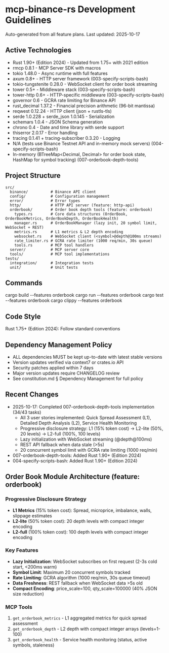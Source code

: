 # mcp-binance-rs Development Guidelines

Auto-generated from all feature plans. Last updated: 2025-10-17

## Active Technologies
- Rust 1.90+ (Edition 2024) - Updated from 1.75+ with 2021 edition
- rmcp 0.8.1 - MCP Server SDK with macros
- tokio 1.48.0 - Async runtime with full features
- axum 0.8+ - HTTP server framework (003-specify-scripts-bash)
- tokio-tungstenite 0.28.0 - WebSocket client for order book streaming
- tower 0.5+ - Middleware stack (003-specify-scripts-bash)
- tower-http 0.6+ - HTTP-specific middleware (003-specify-scripts-bash)
- governor 0.6 - GCRA rate limiting for Binance API
- rust_decimal 1.37.2 - Financial precision arithmetic (96-bit mantissa)
- reqwest 0.12.24 - HTTP client (json + rustls-tls)
- serde 1.0.228 + serde_json 1.0.145 - Serialization
- schemars 1.0.4 - JSON Schema generation
- chrono 0.4 - Date and time library with serde support
- thiserror 2.0.17 - Error handling
- tracing 0.1.41 + tracing-subscriber 0.3.20 - Logging
- N/A (tests use Binance Testnet API and in-memory mock servers) (004-specify-scripts-bash)
- In-memory (BTreeMap<Decimal, Decimal> for order book state, HashMap for symbol tracking) (007-orderbook-depth-tools)

## Project Structure
```
src/
  binance/          # Binance API client
  config/           # Configuration management
  error/            # Error types
  http/             # HTTP API server (feature: http-api)
  orderbook/        # Order book depth tools (feature: orderbook)
    types.rs        # Core data structures (OrderBook, OrderBookMetrics, OrderBookDepth, OrderBookHealth)
    manager.rs      # OrderBookManager (lazy init, 20 symbol limit, WebSocket + REST)
    metrics.rs      # L1 metrics & L2 depth encoding
    websocket.rs    # WebSocket client (<symbol>@depth@100ms streams)
    rate_limiter.rs # GCRA rate limiter (1000 req/min, 30s queue)
    tools.rs        # MCP tool handlers
  server/           # MCP server core
  tools/            # MCP tool implementations
tests/
  integration/      # Integration tests
  unit/             # Unit tests
```

## Commands
cargo build --features orderbook
cargo run --features orderbook
cargo test --features orderbook
cargo clippy --features orderbook

## Code Style
Rust 1.75+ (Edition 2024): Follow standard conventions

## Dependency Management Policy
- ALL dependencies MUST be kept up-to-date with latest stable versions
- Version updates verified via context7 or crates.io API
- Security patches applied within 7 days
- Major version updates require CHANGELOG review
- See constitution.md § Dependency Management for full policy

## Recent Changes
- 2025-10-17: Completed 007-orderbook-depth-tools implementation (34/43 tasks)
  - All 3 user stories implemented: Quick Spread Assessment (L1), Detailed Depth Analysis (L2), Service Health Monitoring
  - Progressive disclosure strategy: L1 (15% token cost) → L2-lite (50%, 20 levels) → L2-full (100%, 100 levels)
  - Lazy initialization with WebSocket streaming (<symbol>@depth@100ms)
  - REST API fallback when data stale (>5s)
  - 20 concurrent symbol limit with GCRA rate limiting (1000 req/min)
- 007-orderbook-depth-tools: Added Rust 1.90+ (Edition 2024)
- 004-specify-scripts-bash: Added Rust 1.90+ (Edition 2024)

## Order Book Module Architecture (feature: orderbook)
### Progressive Disclosure Strategy
- **L1 Metrics** (15% token cost): Spread, microprice, imbalance, walls, slippage estimates
- **L2-lite** (50% token cost): 20 depth levels with compact integer encoding
- **L2-full** (100% token cost): 100 depth levels with compact integer encoding

### Key Features
- **Lazy Initialization**: WebSocket subscribes on first request (2-3s cold start, <200ms warm)
- **Symbol Limit**: Maximum 20 concurrent symbols tracked
- **Rate Limiting**: GCRA algorithm (1000 req/min, 30s queue timeout)
- **Data Freshness**: REST fallback when WebSocket data >5s old
- **Compact Encoding**: price_scale=100, qty_scale=100000 (40% JSON size reduction)

### MCP Tools
1. `get_orderbook_metrics` - L1 aggregated metrics for quick spread assessment
2. `get_orderbook_depth` - L2 depth with compact integer arrays (levels=1-100)
3. `get_orderbook_health` - Service health monitoring (status, active symbols, staleness)

<!-- MANUAL ADDITIONS START -->
<!-- MANUAL ADDITIONS END -->
